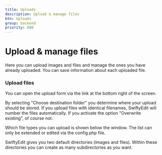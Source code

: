 ```yaml
---
title: Uploads
description: Upload & manage files
btn: Uploads
group: backend
priority: 600
---
```


# Upload & manage files

Here you can upload images and files and manage the ones you have already uploaded.
You can save information about each uploaded file.

### Upload files

You can open the upload form via the link at the bottom right of the screen.

By selecting "Choose destination folder" you determine where your upload should be stored.
If you upload files with identical filenames, SwiftyEdit will number the files automatically.
If you activate the option "Overwrite existing", of course not.

Which file types you can upload is shown below the window.
The list can only be extended or edited via the config.php file.

SwiftyEdit gives you two default directories (images and files).
Within these directories you can create as many subdirectories as you want.